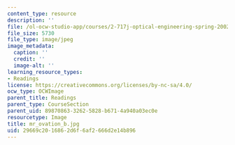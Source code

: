 ```yaml
---
content_type: resource
description: ''
file: /ol-ocw-studio-app/courses/2-717j-optical-engineering-spring-2002/29669c2016862d6f6af2666d2e14b896_mr_ovation_b.jpg
file_size: 5730
file_type: image/jpeg
image_metadata:
  caption: ''
  credit: ''
  image-alt: ''
learning_resource_types:
- Readings
license: https://creativecommons.org/licenses/by-nc-sa/4.0/
ocw_type: OCWImage
parent_title: Readings
parent_type: CourseSection
parent_uid: 89870863-3262-5828-b671-4a940a03ec0e
resourcetype: Image
title: mr_ovation_b.jpg
uid: 29669c20-1686-2d6f-6af2-666d2e14b896
---
```

